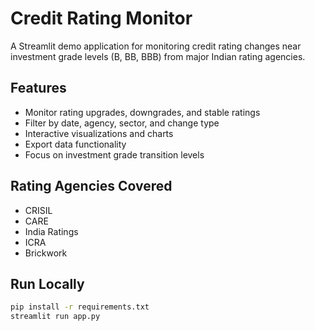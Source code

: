 # Credit Rating Monitor

A Streamlit demo application for monitoring credit rating changes near investment grade levels (B, BB, BBB) from major Indian rating agencies.

## Features

- Monitor rating upgrades, downgrades, and stable ratings
- Filter by date, agency, sector, and change type
- Interactive visualizations and charts
- Export data functionality
- Focus on investment grade transition levels

## Rating Agencies Covered

- CRISIL
- CARE
- India Ratings
- ICRA
- Brickwork

## Run Locally

```bash
pip install -r requirements.txt
streamlit run app.py
